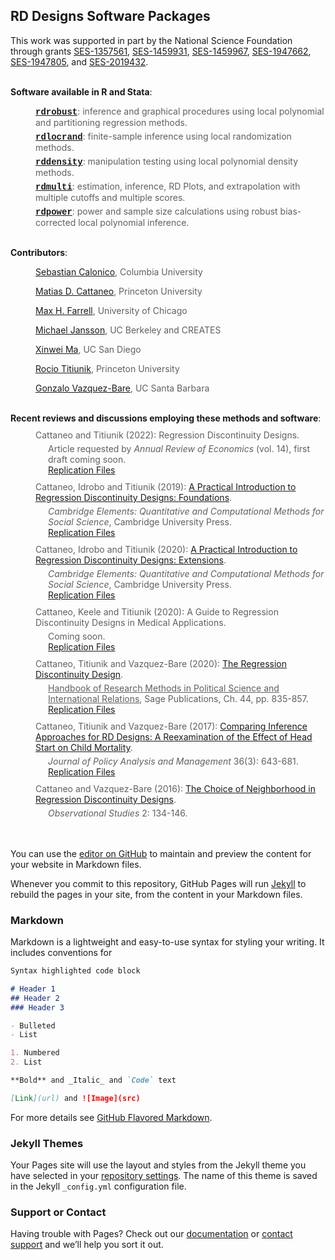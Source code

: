 ## RD Designs Software Packages

This work was supported in part by the National Science Foundation through grants&nbsp;<a href="http://www.nsf.gov/awardsearch/showAward?AWD_ID=1357561" target="_blank">SES-1357561</a>, <a href="http://www.nsf.gov/awardsearch/showAward?AWD_ID=1459931" target="_blank">SES-1459931</a>, <a href="http://www.nsf.gov/awardsearch/showAward?AWD_ID=1459967" target="_blank">SES-1459967</a>, <a href="http://www.nsf.gov/awardsearch/showAward?AWD_ID=1947662" target="_blank">SES-1947662</a>, <a href="http://www.nsf.gov/awardsearch/showAward?AWD_ID=1947805" target="_blank">SES-1947805</a>, and <a href="http://www.nsf.gov/awardsearch/showAward?AWD_ID=2019432" target="_blank">SES-2019432</a>.<br>
<br>

<b>Software available in R and Stata</b>:<br>

<blockquote style="margin:5px 0px 0px 40px;border:none;padding:0px">
<b><font face="courier new, monospace"><a href="https://sites.google.com/site/rdpackages/rdrobust">rdrobust</a></font></b>: inference and graphical procedures using local polynomial and partitioning regression methods.
</blockquote>

<blockquote style="margin:5px 0px 0px 40px;border:none;padding:0px">
<b><font face="courier new, monospace"><a href="https://sites.google.com/site/rdpackages/rdlocrand">rdlocrand</a></font></b>: finite-sample inference using local randomization methods.
</blockquote>

<blockquote style="margin:5px 0px 0px 40px;border:none;padding:0px">
<b><font face="courier new, monospace"><a href="https://sites.google.com/site/rdpackages/rddensity">rddensity</a></font></b>: manipulation testing using local polynomial density methods.
</blockquote>

<blockquote style="margin:5px 0px 0px 40px;border:none;padding:0px">
<b><font face="courier new, monospace"><a href="https://sites.google.com/site/rdpackages/rdmulti">rdmulti</a></font></b>: estimation, inference, RD Plots, and extrapolation with multiple cutoffs and multiple scores.
</blockquote>

<blockquote style="margin:5px 0px 0px 40px;border:none;padding:0px">
<b><font face="courier new, monospace"><a href="https://sites.google.com/site/rdpackages/rdpower">rdpower</a></font></b>: power and sample size calculations using robust bias-corrected local polynomial inference.
</blockquote>

<br>

<b>Contributors</b>:
<blockquote style="margin:5px 0px 0px 40px;border:none;padding:0px">

<a href="https://sites.google.com/site/scalonico" target="_blank">Sebastian Calonico</a>, Columbia University<br>

<a href="https://cattaneo.princeton.edu" target="_blank">Matias D. Cattaneo</a>, Princeton University<br>

<a href="https://maxhfarrell.com/" target="_blank">Max H. Farrell</a>, University of Chicago<br>

<a href="http://www.econ.berkeley.edu/~mjansson/index.html" target="_blank">Michael Jansson</a>, UC Berkeley and CREATES<br>

<a href="https://sites.google.com/view/xinweima" target="_blank">Xinwei Ma</a>, UC San Diego<br>

<a href="https://scholar.princeton.edu/titiunik" target="_blank">Rocio Titiunik</a>, Princeton University<br>

<a href="https://sites.google.com/site/gvazquezbare" target="_blank">Gonzalo Vazquez-Bare</a>, UC Santa Barbara<br>
</blockquote>

<br>
<b>Recent reviews and discussions employing these methods and software</b>:

<blockquote style="margin:10px 0px 0px 40px;border:none;padding:0px">
Cattaneo and Titiunik (2022): Regression Discontinuity Designs.
<blockquote style="margin:5px 0px 0px 20px;border:none;padding:0px">
Article requested by <i>Annual Review of Economics</i> (vol. 14), first draft coming soon.<br>
<a href="https://sites.google.com/site/rdpackages/replication/cit-2019-cup">Replication Files</a></blockquote>
</blockquote>


<blockquote style="margin:10px 0px 0px 40px;border:none;padding:0px">
Cattaneo, Idrobo and Titiunik (2019): <a href="https://cattaneo.princeton.edu/books/Cattaneo-Idrobo-Titiunik_2019_CUP-Vol1.pdf" target="_blank">A Practical Introduction to Regression Discontinuity Designs: Foundations</a>.
<blockquote style="margin:5px 0px 0px 20px;border:none;padding:0px">
<i>Cambridge Elements: Quantitative and Computational Methods for Social Science</i>, Cambridge University Press.<br>
<a href="https://sites.google.com/site/rdpackages/replication/cit-2019-cup">Replication Files</a></blockquote>
</blockquote>

<blockquote style="margin:10px 0px 0px 40px;border:none;padding:0px">
Cattaneo, Idrobo and Titiunik (2020): <a href="https://cattaneo.princeton.edu/books/Cattaneo-Idrobo-Titiunik_2018_CUP-Vol2.pdf" target="_blank">A Practical Introduction to Regression Discontinuity Designs: Extensions</a>.
<blockquote style="margin:5px 0px 0px 20px;border:none;padding:0px">
<i>Cambridge Elements: Quantitative and Computational Methods for Social Science</i>, Cambridge University Press.<br>
<a href="https://sites.google.com/site/rdpackages/replication/cit-2019-cup">Replication Files</a></blockquote>
</blockquote>

<blockquote style="margin:10px 0px 0px 40px;border:none;padding:0px">
Cattaneo, Keele and Titiunik (2020): A Guide to Regression Discontinuity Designs in Medical Applications.
<blockquote style="margin:5px 0px 0px 20px;border:none;padding:0px">
Coming soon.<br>
<a href="https://sites.google.com/site/rdpackages/replication/cit-2019-cup">Replication Files</a></blockquote>
</blockquote>

<blockquote style="margin:10px 0px 0px 40px;border:none;padding:0px">
Cattaneo, Titiunik and Vazquez-Bare (2020): <a href="https://cattaneo.princeton.edu/papers/Cattaneo-Titiunik-VazquezBare_2020_Sage.pdf" target="_blank">The Regression Discontinuity Design</a>.
<blockquote style="margin:5px 0px 0px 20px;border:none;padding:0px"><u>
Handbook of Research Methods in Political Science and International Relations</u>, Sage Publications, Ch. 44, pp. 835-857.<br>
<a href="https://sites.google.com/site/rdpackages/replication/ctv-2020-sage">Replication Files</a></blockquote>
</blockquote>

<blockquote style="margin:10px 0px 0px 40px;border:none;padding:0px">
Cattaneo, Titiunik and Vazquez-Bare (2017): <a href="https://sites.google.com/site/rdpackages/rdlocrand/Cattaneo-Titiunik-VazquezBare_2017_JPAM.pdf?attredirects=0" target="_blank">Comparing Inference Approaches for RD Designs: A Reexamination of the Effect of Head Start on Child Mortality</a>.
<blockquote style="margin:5px 0px 0px 20px;border:none;padding:0px">
<i>Journal of Policy Analysis and Management</i> 36(3): 643-681.<br>
<a href="https://sites.google.com/site/rdpackages/replication/ctv-2017-jpam">Replication Files</a></blockquote>
</blockquote>

<blockquote style="margin:10px 0px 0px 40px;border:none;padding:0px">
Cattaneo and Vazquez-Bare (2016): <a href="https://sites.google.com/site/rdpackages/Cattaneo-VazquezBare_2016_ObsStud.pdf?attredirects=0" target="_blank">The Choice of Neighborhood in Regression Discontinuity Designs</a>.
<blockquote style="margin:5px 0px 0px 20px;border:none;padding:0px">
<i>Observational Studies</i> 2: 134-146.
</blockquote>
</blockquote>

<br>
<br>




You can use the [editor on GitHub](https://github.com/rdpackages/rdpackages.github.io/edit/master/index.md) to maintain and preview the content for your website in Markdown files.

Whenever you commit to this repository, GitHub Pages will run [Jekyll](https://jekyllrb.com/) to rebuild the pages in your site, from the content in your Markdown files.

### Markdown

Markdown is a lightweight and easy-to-use syntax for styling your writing. It includes conventions for

```markdown
Syntax highlighted code block

# Header 1
## Header 2
### Header 3

- Bulleted
- List

1. Numbered
2. List

**Bold** and _Italic_ and `Code` text

[Link](url) and ![Image](src)
```

For more details see [GitHub Flavored Markdown](https://guides.github.com/features/mastering-markdown/).

### Jekyll Themes

Your Pages site will use the layout and styles from the Jekyll theme you have selected in your [repository settings](https://github.com/rdpackages/rdpackages.github.io/settings). The name of this theme is saved in the Jekyll `_config.yml` configuration file.

### Support or Contact

Having trouble with Pages? Check out our [documentation](https://docs.github.com/categories/github-pages-basics/) or [contact support](https://github.com/contact) and we’ll help you sort it out.
